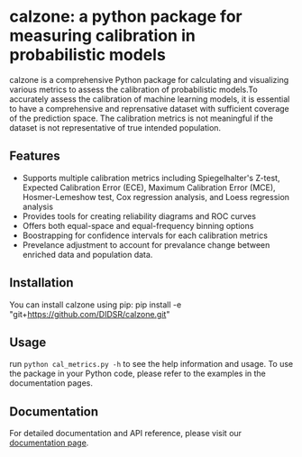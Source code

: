# calzone: a python package for measuring calibration in probabilistic models

calzone is a comprehensive Python package for calculating and visualizing various metrics to assess the calibration of probabilistic models.To accurately assess the calibration of machine learning models, it is essential to have a comprehensive and reprensative dataset with sufficient coverage of the prediction space. The calibration metrics is not meaningful if the dataset is not representative of true intended population.


## Features

- Supports multiple calibration metrics including Spiegelhalter's Z-test, Expected Calibration Error (ECE), Maximum Calibration Error (MCE), Hosmer-Lemeshow test, Cox regression analysis, and Loess regression analysis
- Provides tools for creating reliability diagrams and ROC curves
- Offers both equal-space and equal-frequency binning options
- Boostrapping for confidence intervals for each calibration metrics
- Prevelance adjustment to account for prevalance change between enriched data and population data.

## Installation

You can install calzone using pip:
pip install -e "git+https://github.com/DIDSR/calzone.git"

## Usage

run `python cal_metrics.py -h` to see the help information and usage. To use the package in your Python code, please refer to the examples in the documentation pages.

## Documentation

For detailed documentation and API reference, please visit our [documentation page]().
